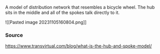 A model of distribution network that resembles a bicycle wheel. The hub sits in the middle and all of the spokes talk directly to it.

![[Pasted image 20231105160804.png]]
### Source
https://www.transvirtual.com/blog/what-is-the-hub-and-spoke-model/
